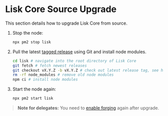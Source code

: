 # Lisk Core Source Upgrade

This section details how to upgrade Lisk Core from source. 

1. Stop the node:

    ```bash
    npx pm2 stop lisk
    ```

2. Pull the latest [tagged release](https://github.com/LiskHQ/lisk/releases) using Git and install node modules.
    ```bash
    cd lisk # navigate into the root directory of Lisk Core
    git fetch # fetch newest releases
    git checkout vX.Y.Z -b vX.Y.Z # check out latest release tag, see https://github.com/LiskHQ/lisk/releases
    rm -rf node_modules # remove old node modules
    npm ci # install node modules
    ```

3. Start the node again:

    ```bash
    npx pm2 start lisk
    ```

> **Note for delegates:** You need to [enable forging](../configuration.md#forging) again after upgrade.
